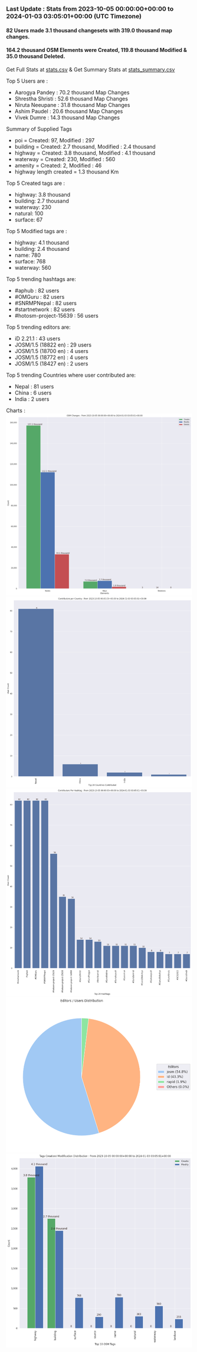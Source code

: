 ### Last Update : Stats from 2023-10-05 00:00:00+00:00 to 2024-01-03 03:05:01+00:00 (UTC Timezone)

#### 82 Users made 3.1 thousand changesets with 319.0 thousand map changes.
#### 164.2 thousand OSM Elements were Created, 119.8 thousand Modified & 35.0 thousand Deleted.
Get Full Stats at [stats.csv](/stats/SNRMPNepal/Every2days/stats.csv)
 & Get Summary Stats at [stats_summary.csv](/stats/SNRMPNepal/Every2days/stats_summary.csv)

Top 5 Users are : 
- Aarogya Pandey : 70.2 thousand Map Changes
- Shrestha Shristi : 52.6 thousand Map Changes
- Niruta Neeupane : 31.8 thousand Map Changes
- Ashim Paudel : 20.6 thousand Map Changes
- Vivek Dumre : 14.3 thousand Map Changes

Summary of Supplied Tags
- poi = Created: 97, Modified : 297
- building = Created: 2.7 thousand, Modified : 2.4 thousand
- highway = Created: 3.8 thousand, Modified : 4.1 thousand
- waterway = Created: 230, Modified : 560
- amenity = Created: 2, Modified : 46
- highway length created = 1.3 thousand Km


Top 5 Created tags are :
- highway: 3.8 thousand
- building: 2.7 thousand
- waterway: 230
- natural: 100
- surface: 67


Top 5 Modified tags are :
- highway: 4.1 thousand
- building: 2.4 thousand
- name: 780
- surface: 768
- waterway: 560


Top 5 trending hashtags are:
- #aphub : 82 users
- #OMGuru : 82 users
- #SNRMPNepal : 82 users
- #startnetwork : 82 users
- #hotosm-project-15639 : 56 users


Top 5 trending editors are:
- iD 2.21.1 : 43 users
- JOSM/1.5 (18822 en) : 29 users
- JOSM/1.5 (18700 en) : 4 users
- JOSM/1.5 (18772 en) : 4 users
- JOSM/1.5 (18427 en) : 2 users


Top 5 trending Countries where user contributed are:
- Nepal : 81 users
- China : 6 users
- India : 2 users


 Charts : 
![Alt text](./stats_osm_changes.png) 
![Alt text](./stats_users_per_country.png) 
![Alt text](./stats_users_per_hashtag.png) 
![Alt text](./stats_editors_pie_chart.png) 
![Alt text](./stats_tags.png) 
